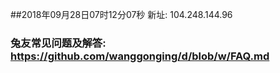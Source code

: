 ##2018年09月28日07时12分07秒 新址: 104.248.144.96
### 兔友常见问题及解答: https://github.com/wanggonging/d/blob/w/FAQ.md
